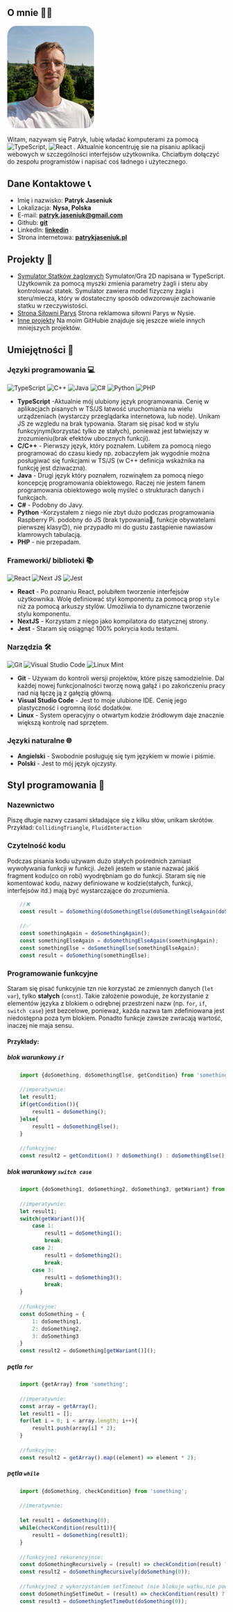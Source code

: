 
## O mnie 👨‍💻  
<img src="./selfi.jpg" alt="image" style="width:200px; height:auto; border-radius: 10%; " >

Witam, nazywam się Patryk, lubię władać komputerami za pomocą ![TypeScript](https://img.shields.io/badge/typescript-%23007ACC.svg?style=for-the-badge&logo=typescript&logoColor=white), ![React](https://img.shields.io/badge/react-%2320232a.svg?style=for-the-badge&logo=react&logoColor=%2361DAFB)
. Aktualnie koncentruję sie na pisaniu aplikacji webowych w szczególności interfejsów użytkownika. Chciałbym dołączyć do zespołu programistów i napisać coś ładnego i użytecznego.  

## Dane Kontaktowe 📞

- Imię i nazwisko: **Patryk Jaseniuk**
- Lokalizacja: **Nysa, Polska**
- E-mail: **patryk.jaseniuk@gmail.com**
- Github: [**git**]()
- LinkedIn: [**linkedin**]()
- Strona internetowa: [**patrykjaseniuk.pl**]()

## Projekty 📁
- [Symulator Statków żaglowych]() Symulator/Gra 2D napisana w TypeScript. Użytkownik za pomocą myszki zmienia parametry żagli i steru aby kontrolować statek. Symulator zawiera model fizyczny żagla i steru/miecza, który w dostateczny sposób odwzorowuje zachowanie statku w rzeczywistości.
- [Strona Siłowni Parys]() Strona reklamowa siłowni Parys w Nysie. 
- [Inne projekty]() Na moim GitHubie znajduje się jeszcze wiele innych mniejszych projektów.

## Umiejętności 💪  

### Języki programowania 💻 
 ![TypeScript](https://img.shields.io/badge/typescript-%23007ACC.svg?style=for-the-badge&logo=typescript&logoColor=white)
![C++](https://img.shields.io/badge/c++-%2300599C.svg?style=for-the-badge&logo=c%2B%2B&logoColor=white) 
![Java](https://img.shields.io/badge/java-%23ED8B00.svg?style=for-the-badge&logo=openjdk&logoColor=white)
![C#](https://img.shields.io/badge/c%23-%23239120.svg?style=for-the-badge&logo=c-sharp&logoColor=white)
![Python](https://img.shields.io/badge/python-3670A0?style=for-the-badge&logo=python&logoColor=ffdd54) 
![PHP](https://img.shields.io/badge/php-%23777BB4.svg?style=for-the-badge&logo=php&logoColor=white)

- **TypeScript**  -Aktualnie mój ulubiony język programowania. Cenię w aplikacjach pisanych w TS/JS łatwość uruchomiania na wielu urządzeniach (wystarczy przeglądarka internetowa, lub node). Unikam JS ze wzgledu na brak typowania. Staram się pisać kod w stylu funkcyjnym(korzystać tylko ze stałych), ponieważ jest łatwiejszy w zrozumieniu(brak efektów ubocznych funkcji). 
- **C/C++**  - Pierwszy język, który poznałem. Lubiłem za pomocą niego programować do czasu kiedy np. zobaczyłem jak wygodnie można posługiwać się funkcjami w TS/JS (w C++ definicja wskaźnika na funkcję jest dziwaczna).
- **Java** - Drugi język który poznałem, rozwinąłem za pomocą niego koncepcję programowania obiektowego. Raczej nie jestem fanem programowania obiektowego wolę myśleć o strukturach danych i funkcjach.
- **C#** - Podobny do Javy. 
- **Python** -Korzystałem z niego nie zbyt dużo podczas programowania Raspberry Pi. podobny do JS (brak typowania🙁, funkcje obywatelami pierwszej klasy😊), nie przypadło mi do gustu zastąpienie nawiasów klamrowych tabulacją. 
- **PHP** - nie przepadam.


### Frameworki/ biblioteki 📚
![React](https://img.shields.io/badge/react-%2320232a.svg?style=for-the-badge&logo=react&logoColor=%2361DAFB)
![Next JS](https://img.shields.io/badge/Next-black?style=for-the-badge&logo=next.js&logoColor=white)
![Jest](https://img.shields.io/badge/-jest-%23C21325?style=for-the-badge&logo=jest&logoColor=white)

- **React** - Po poznaniu React, polubiłem tworzenie interfejsów użytkownika. Wolę definiować styl komponentu za pomocą prop `style` niż za pomocą arkuszy stylów. Umożliwia to dynamiczne tworzenie stylu komponentu.
- **NextJS** - Korzystam z niego jako kompilatora do statycznej strony.
- **Jest** - Staram się osiągnąć 100% pokrycia kodu testami.

### Narzędzia 🛠
![Git](https://img.shields.io/badge/git-%23F05033.svg?style=for-the-badge&logo=git&logoColor=white)
![Visual Studio Code](https://img.shields.io/badge/Visual%20Studio%20Code-0078d7.svg?style=for-the-badge&logo=visual-studio-code&logoColor=white)
![Linux Mint](https://img.shields.io/badge/Linux%20Mint-87CF3E?style=for-the-badge&logo=Linux%20Mint&logoColor=white)

- **Git** - Używam do kontroli wersji projektów, które piszę samodzielnie. Dal każdej nowej funkcjonalności tworzę nową gałąź i po zakończeniu pracy nad nią łączę ją z gałęzią główną.
- **Visual Studio Code** - Jest to moje ulubione IDE. Cenię jego plastyczność i ogromną ilość dodatków. 
- **Linux** - System operacyjny o otwartym kodzie źródłowym daje znacznie większą kontrolę nad sprzętem.

### Języki naturalne 🌐 
- **Angielski** - Swobodnie posługuję się tym językiem w mowie i piśmie.
- **Polski** - Jest to mój język ojczysty.

## Styl programowania 📝

### Nazewnictwo
Piszę długie nazwy czasami składające się z kilku słów, unikam skrótów. Przykład: `CollidingTriangle`, `FluidInteraction`

### Czytelność kodu
Podczas pisania kodu używam dużo stałych pośrednich zamiast wywoływania funkcji w funkcji. Jeżeli jestem w stanie nazwać jakiś fragment kodu(co on robi) wyodrębniam go do funkcji. Staram się nie komentować kodu, nazwy definiowane w kodzie(stałych, funkcji, interfejsów itd.) mają być wystarczające do zrozumienia.

```typescript
    //❌
    const result = doSomething(doSomethingElse(doSomethingElseAgain(doSomethingAgain())));

    //✅
    const somethingAgain = doSomethingAgain();
    const somethingElseAgain = doSomethingElseAgain(somethingAgain);
    const somethingElse = doSomethingElse(somethingElseAgain);
    const result = doSomething(somethingElse);
```

### Programowanie funkcyjne 
Staram się pisać funkcyjnie tzn nie korzystać ze zmiennych danych (`let` `var`), tylko **stałych** (`const`). Takie założenie powoduje, że korzystanie z elementów języka z blokiem o odrębnej przestrzeni nazw (np. `for`, `if`, `switch case`) jest bezcelowe, ponieważ, każda nazwa tam zdefiniowana jest niedostępna poza tym blokiem. Ponadto funkcje zawsze zwracają wartość, inaczej nie maja sensu.
#### Przykłady:
##### blok warunkowy `if`

```typescript
    import {doSomething, doSomethingElse, getCondition} from 'something';

    //imperatywnie:
    let result1;
    if(getCondition()){
        result1 = doSomething();
    }else{
        result1 = doSomethingElse();
    }

    //funkcyjne:
    const result2 = getCondition() ? doSomething() : doSomethingElse();
```

##### blok warunkowy `switch case`

```typescript
    import {doSomething1, doSomething2, doSomething3, getWariant} from 'something';

    //imperatywnie:
    let result1;
    switch(getWariant()){
        case 1:
            result1 = doSomething1();
            break;
        case 2:
            result1 = doSomething2();
            break;
        case 3:
            result1 = doSomething3();
            break;
    }

    //funkcyjne:
    const doSomething = {
        1: doSomething1,
        2: doSomething2,
        3: doSomething3
    }
    const result2 = doSomething[getWariant()]();
```

##### pętla `for`

```typescript
    import {getArray} from 'something';

    //imperatywnie:
    const array = getArray();
    let result1 = [];
    for(let i = 0; i < array.length; i++){
        result1.push(array[i] * 2);
    }

    //funkcyjne:
    const result2 = getArray().map((element) => element * 2);
```

##### pętla `while`

```typescript
    import {doSomething, checkCondition} from 'something';

    //imeratywnie:

    let result1 = doSomething(0);
    while(checkCondition(result1)){
        result1 = doSomething(result1);
    }

    //funkcyjne1 rekurencyjnie:
    const doSomethingRecursively = (result) => checkCondition(result) ? doSomethingRecursively(doSomething(result)) : result;
    const result2 = doSomethingRecursively(doSomething(0));

    //funkcyjne2 z wykorzystaniem setTimeout (nie blokuje wątku,nie powoduje stack overflow, wolniejsze):
    const doSomethingSetTimeOut = (result) => checkCondition(result) ? setTimeout(() => doSomethingSetTimeOut(doSomething(result))) : result;
    const result3 = doSomethingSetTimeOut(doSomething(0));
```